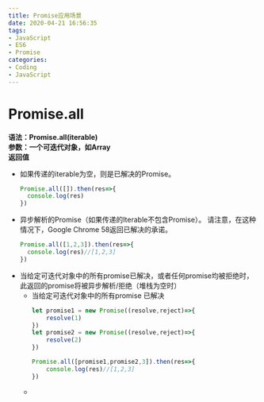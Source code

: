```yaml
---
title: Promise应用场景
date: 2020-04-21 16:56:35
tags:
- JavaScript
- ES6
- Promise
categories:
- Coding
- JavaScript
---
```


# Promise.all
**语法：Promise.all(iterable)**   
**参数：一个可迭代对象，如Array**   
**返回值**   
  
- 如果传递的iterable为空，则是已解决的Promise。
  ``` js
  Promise.all([]).then(res=>{
    console.log(res)
  })
  ```
- 异步解析的Promise（如果传递的Iterable不包含Promise）。 请注意，在这种情况下，Google Chrome 58返回已解决的承诺。
  ``` js
  Promise.all([1,2,3]).then(res=>{
    console.log(res)//[1,2,3]
  })
  ```
  <!-- more -->
- 当给定可迭代对象中的所有promise已解决，或者任何promise均被拒绝时，此返回的promise将被异步解析/拒绝（堆栈为空时）
  - 当给定可迭代对象中的所有promise 已解决
    ``` js
    let promise1 = new Promise((resolve,reject)=>{
        resolve(1)
    })
    let promise2 = new Promise((resolve,reject)=>{
        resolve(2)
    })

    Promise.all([promise1,promise2,3]).then(res=>{
        console.log(res)//[1,2,3]
    })
    ```
  - 


